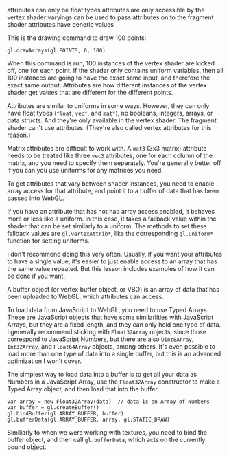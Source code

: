 attributes can only be float types
attributes are only accessible by the vertex shader
varyings can be used to pass attributes on to the fragment shader
attributes have generic values




This is the drawing command to draw 100 points:

	gl.drawArrays(gl.POINTS, 0, 100)

When this command is run, 100 instances of the vertex shader are kicked off, one for each point. If
the shader only contains uniform variables, then all 100 instances are going to have the exact same
input, and therefore the exact same output. Attributes are how different instances of the vertex
shader get values that are different for the different points.

Attributes are similar to uniforms in some ways. However, they can only have float types (`float`,
`vec*`, and `mat*`), no booleans, integers, arrays, or data structs. And they're only available in
the vertex shader. The fragment shader can't use attributes. (They're also called vertex attributes
for this reason.)

Matrix attributes are difficult to work with. A `mat3` (3x3 matrix) attribute needs to be treated
like three `vec3` attributes, one for each column of the matrix, and you need to specify them
separately. You're generally better off if you can you use uniforms for any matrices you need.



To get attributes that vary between shader instances, you need to enable array access for that
attribute, and point it to a buffer of data that has been passed into WebGL.

If you have an attribute that has not had array access enabled, it behaves more or less like a
uniform. In this case, it takes a fallback value within the shader that can be set similarly to a
uniform. The methods to set these fallback values are `gl.vertexAttrib*`, like the corresponding
`gl.uniform*` function for setting uniforms.

I don't recommend doing this very often. Usually, if you want your attributes to have a single
value, it's easier to just enable access to an array that has the same value repeated. But this
lesson includes examples of how it can be done if you want.




A buffer object (or vertex buffer object, or VBO) is an array of data that has been uploaded to
WebGL, which attributes can access.

To load data from JavaScript to WebGL, you need to use Typed Arrays. These are JavaScript objects
that have some similarlities with JavaScript Arrays, but they are a fixed length, and they can only
hold one type of data. I generally recommend sticking with `Float32Array` objects, since those
correspond to JavaScript Numbers, but there are also `Uint8Array`, `Int32Array`, and `Float64Array`
objects, among others. It's even possible to load more than one type of data into a single buffer,
but this is an advanced optimization I won't cover.

The simplest way to load data into a buffer is to get all your data as Numbers in a JavaScript
Array, use the `Float32Array` constructor to make a Typed Array object, and then load that into
the buffer.

	var array = new Float32Array(data)  // data is an Array of Numbers
	var buffer = gl.createBuffer()
	gl.bindBuffer(gl.ARRAY_BUFFER, buffer)
	gl.bufferData(gl.ARRAY_BUFFER, array, gl.STATIC_DRAW)

Similiarly to when we were working with textures, you need to bind the buffer object, and then call
`gl.bufferData`, which acts on the currently bound object.



